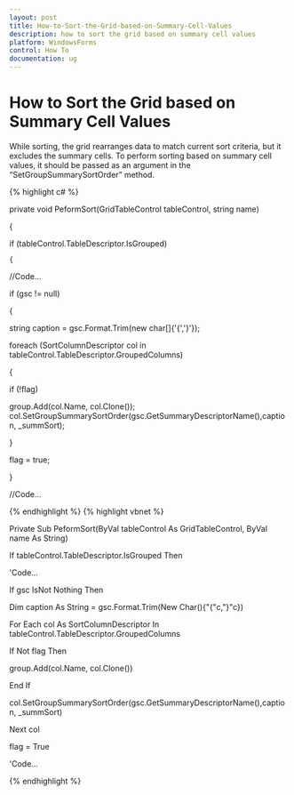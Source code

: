 ```yaml
---
layout: post
title: How-to-Sort-the-Grid-based-on-Summary-Cell-Values
description: how to sort the grid based on summary cell values 
platform: WindowsForms
control: How To
documentation: ug
---
```


# How to Sort the Grid based on Summary Cell Values 

While sorting, the grid rearranges data to match current sort criteria, but it excludes the summary cells. To perform sorting based on summary cell values, it should be passed as an argument in the “SetGroupSummarySortOrder” method. 

{% highlight c# %}

private void PeformSort(GridTableControl tableControl, string name)

{

  if (tableControl.TableDescriptor.IsGrouped)

    {

//Code...

if (gsc != null)

{

string caption = gsc.Format.Trim(new char[]{'{','}'});

foreach (SortColumnDescriptor col in tableControl.TableDescriptor.GroupedColumns)

{

   if (!flag)

   group.Add(col.Name, col.Clone());                                   col.SetGroupSummarySortOrder(gsc.GetSummaryDescriptorName(),caption, _summSort);    

  }

 flag = true;

}

//Code...


{% endhighlight  %}
{% highlight vbnet %}

Private Sub PeformSort(ByVal tableControl As GridTableControl, ByVal name As String)

If tableControl.TableDescriptor.IsGrouped Then



'Code...



If gsc IsNot Nothing Then

Dim caption As String = gsc.Format.Trim(New Char(){"{"c,"}"c})

For Each col As SortColumnDescriptor In tableControl.TableDescriptor.GroupedColumns

  If Not flag Then

group.Add(col.Name, col.Clone())

  End If

col.SetGroupSummarySortOrder(gsc.GetSummaryDescriptorName(),caption, _summSort)

Next col

flag = True

'Code...


{% endhighlight  %}


